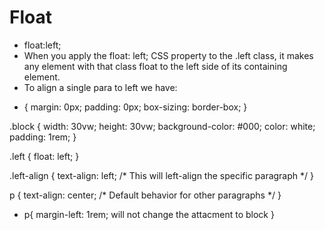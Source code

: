 # Float
- float:left; 
-  When you apply the float: left; CSS property to the .left class, it makes any element with that class float to the left side of its containing element. 
- To align a single para to left we have:
* {
    margin: 0px;
    padding: 0px;
    box-sizing: border-box;
}

.block {
    width: 30vw;
    height: 30vw;
    background-color: #000;
    color: white;
    padding: 1rem;
}

.left {
    float: left;
}

.left-align {
    text-align: left; /* This will left-align the specific paragraph */
}

p {
    text-align: center; /* Default behavior for other paragraphs */
}

-  p{ 
    margin-left: 1rem;
    will not change the attacment to block
} 